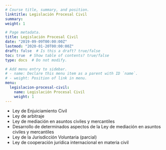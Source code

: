 ```yaml
---
# Course title, summary, and position.
linktitle: Legislación Procesal Civil
summary:
weight: 1

# Page metadata.
title: Legislación Procesal Civil
date: "2019-09-09T00:00:00Z"
lastmod: "2020-01-20T00:00:00Z"
draft: false  # Is this a draft? true/false
toc: true  # Show table of contents? true/false
type: docs  # Do not modify.

# Add menu entry to sidebar.
# - name: Declare this menu item as a parent with ID `name`.
# - weight: Position of link in menu.
menu:
  legislacion-procesal-civil:
    name: Legislación Procesal Civil
    weight: 1
---
```


- Ley de Enjuiciamiento Civil
- Ley de arbitraje
- Ley de mediación en asuntos civiles y mercantiles
- Desarrollo de determinados aspectos de la Ley de mediación en asuntos civiles y mercantiles
- Ley de la Jurisdicción Voluntaria (parcial)
- Ley de cooperación jurídica internacional en materia civil
